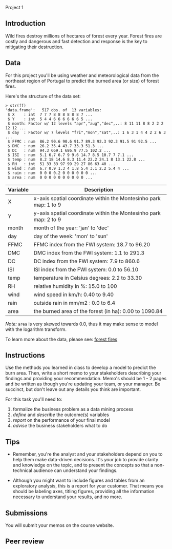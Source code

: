 Project 1

## Introduction

Wild fires destroy millions of hectares of forest every year. Forest fires
are costly and dangerous and fast detection and response is the key to mitigating
their destruction.

## Data 

For this project you'll be using weather and meteorological data from the
northeast region of Portugal to predict the burned area (or size) of forest fires.

Here's the structure of the data set:
```{r}
> str(ff)
'data.frame':	517 obs. of  13 variables:
 $ X    : int  7 7 7 8 8 8 8 8 8 7 ...
 $ Y    : int  5 4 4 6 6 6 6 6 6 5 ...
 $ month: Factor w/ 12 levels "apr","aug","dec",..: 8 11 11 8 8 2 2 2 12 12 ...
 $ day  : Factor w/ 7 levels "fri","mon","sat",..: 1 6 3 1 4 4 2 2 6 3 ...
 $ FFMC : num  86.2 90.6 90.6 91.7 89.3 92.3 92.3 91.5 91 92.5 ...
 $ DMC  : num  26.2 35.4 43.7 33.3 51.3 ...
 $ DC   : num  94.3 669.1 686.9 77.5 102.2 ...
 $ ISI  : num  5.1 6.7 6.7 9 9.6 14.7 8.5 10.7 7 7.1 ...
 $ temp : num  8.2 18 14.6 8.3 11.4 22.2 24.1 8 13.1 22.8 ...
 $ RH   : int  51 33 33 97 99 29 27 86 63 40 ...
 $ wind : num  6.7 0.9 1.3 4 1.8 5.4 3.1 2.2 5.4 4 ...
 $ rain : num  0 0 0 0.2 0 0 0 0 0 0 ...
 $ area : num  0 0 0 0 0 0 0 0 0 0 ...
```

Variable | Description 
-------------- | ------------
X | x-axis spatial coordinate within the Montesinho park map: 1 to 9 
Y | y-axis spatial coordinate within the Montesinho park map: 2 to 9 
month | month of the year: 'jan' to 'dec' 
day | day of the week: 'mon' to 'sun' 
FFMC | FFMC index from the FWI system: 18.7 to 96.20 
DMC | DMC index from the FWI system: 1.1 to 291.3 
DC | DC index from the FWI system: 7.9 to 860.6 
ISI | ISI index from the FWI system: 0.0 to 56.10 
temp | temperature in Celsius degrees: 2.2 to 33.30 
RH | relative humidity in %: 15.0 to 100 
wind | wind speed in km/h: 0.40 to 9.40 
rain | outside rain in mm/m2 : 0.0 to 6.4 
area | the burned area of the forest (in ha): 0.00 to 1090.84 


*Note:* `area` is very skewed towards 0.0, thus it may make sense to model with the logarithm transform.

To learn more about the data, please see: [forest fires](https://archive.ics.uci.edu/ml/datasets/Forest+Fires)

## Instructions

Use the methods you learned in class to develop a model to predict the burn
area. Then, write a short memo to your stakeholders describing your findings and
providing your recommendation. Memo's should be 1 - 2 pages and be written as 
though you're updating your team, or your manager. Be succinct, but don't leave
out any details you think are important.

For this task you'll need to:
1. formalize the business problem as a data mining process
2. *define* and *describe* the outcome(s) variables
3. *report* on the performance of your final model
4. *advise* the business stakeholders what to do

## Tips

* Remember, you're the analyst and your stakeholders depend on you to help them make data-driven decisions. It's *your* job to provide clarity and knowledge on the topic, and to present the concepts so that a non-technical audience can understand your findings. 

* Although you might want to include figures and tables from an exploratory analysis, this is a report for your customer. That means you should be labeling axes, titling figures, providing all the information necessary to understand your results, and no more.

## Submissions

You will submit your memos on the course website.

## Peer review
